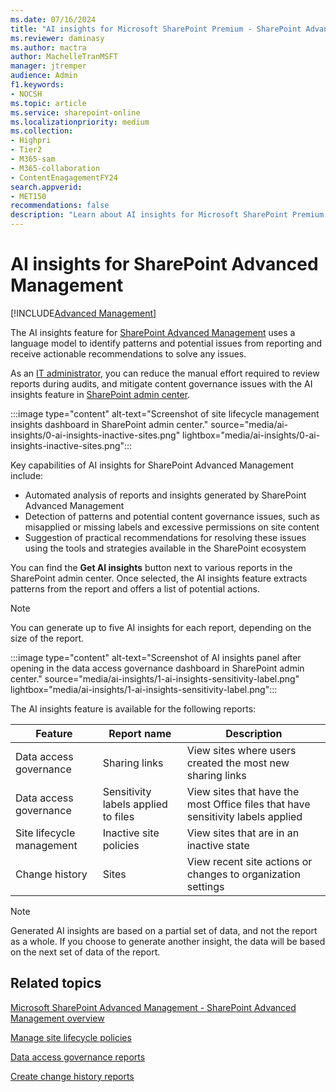 ```yaml
---
ms.date: 07/16/2024
title: "AI insights for Microsoft SharePoint Premium - SharePoint Advanced Management"
ms.reviewer: daminasy
ms.author: mactra
author: MachelleTranMSFT
manager: jtremper
audience: Admin
f1.keywords:
- NOCSH
ms.topic: article
ms.service: sharepoint-online
ms.localizationpriority: medium
ms.collection:
- Highpri
- Tier2
- M365-sam
- M365-collaboration
- ContentEnagagementFY24
search.appverid:
- MET150
recommendations: false
description: "Learn about AI insights for Microsoft SharePoint Premium - SharePoint Advanced Management and how you can use it in your organization."
---
```


# AI insights for SharePoint Advanced Management

[!INCLUDE[Advanced Management](includes/advanced-management.md)]

The AI insights feature for [SharePoint Advanced Management](advanced-management.md) uses a language model to identify patterns and potential issues from reporting and receive actionable recommendations to solve any issues.

As an [IT administrator](/microsoft-365/admin/add-users/about-admin-roles), you can reduce the manual effort required to review reports during audits, and mitigate content governance issues with the AI insights feature in [SharePoint admin center](https://go.microsoft.com/fwlink/?linkid=2185219).

 :::image type="content" alt-text="Screenshot of site lifecycle management insights dashboard in SharePoint admin center." source="media/ai-insights/0-ai-insights-inactive-sites.png" lightbox="media/ai-insights/0-ai-insights-inactive-sites.png":::

Key capabilities of AI insights for SharePoint Advanced Management include:

- Automated analysis of reports and insights generated by SharePoint Advanced Management
- Detection of patterns and potential content governance issues, such as misapplied or missing labels and excessive permissions on site content
- Suggestion of practical recommendations for resolving these issues using the tools and strategies available in the SharePoint ecosystem

You can find the **Get AI insights** button next to various reports in the SharePoint admin center. Once selected, the AI insights feature extracts patterns from the report and offers a list of potential actions.

> [!NOTE]
> You can generate up to five AI insights for each report, depending on the size of the report.

 :::image type="content" alt-text="Screenshot of AI insights panel after opening in the data access governance dashboard in SharePoint admin center." source="media/ai-insights/1-ai-insights-sensitivity-label.png" lightbox="media/ai-insights/1-ai-insights-sensitivity-label.png":::

The AI insights feature is available for the following reports:

|Feature |Report name | Description |
|-----|-----|-----|
|Data access governance|Sharing links|View sites where users created the most new sharing links|
|Data access governance|Sensitivity labels applied to files|View sites that have the most Office files that have sensitivity labels applied|
|Site lifecycle management|Inactive site policies|View sites that are in an inactive state|
|Change history|Sites|View recent site actions or changes to organization settings|

> [!NOTE]
> Generated AI insights are based on a partial set of data, and not the report as a whole. If you choose to generate another insight, the data will be based on the next set of data of the report.

## Related topics

[Microsoft SharePoint Advanced Management - SharePoint Advanced Management overview](advanced-management.md)

[Manage site lifecycle policies](site-lifecycle-management.md)

[Data access governance reports](data-access-governance-reports.md)

[Create change history reports](change-history-report.md)